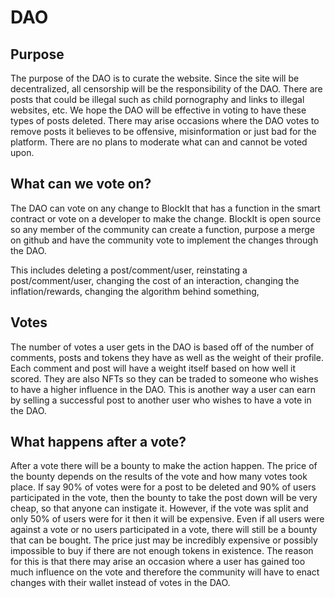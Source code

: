 # DAO

## Purpose

The purpose of the DAO is to curate the website. Since the site will be decentralized, all censorship will be the responsibility of the DAO. There are posts that could be illegal such as child pornography and links to illegal websites, etc. We hope the DAO will be effective in voting to have these types of posts deleted. There may arise occasions where the DAO votes to remove posts it believes to be offensive, misinformation or just bad for the platform. There are no plans to moderate what can and cannot be voted upon.&#x20;

## What can we vote on?

The DAO can vote on any change to BlockIt that has a function in the smart contract or vote on a developer to make the change. BlockIt is open source so any member of the community can create a function, purpose a merge on github and have the community vote to implement the changes through the DAO.&#x20;

This includes deleting a post/comment/user, reinstating a post/comment/user, changing the cost of an interaction, changing the inflation/rewards, changing the algorithm behind something,&#x20;

## Votes

The number of votes a user gets in the DAO is based off of the number of comments, posts and tokens they have as well as the weight of their profile. Each comment and post will have a weight itself based on how well it scored. They are also NFTs so they can be traded to someone who wishes to have a higher influence in the DAO. This is another way a user can earn by selling a successful post to another user who wishes to have a vote in the DAO.&#x20;

## What happens after a vote?

After a vote there will be a bounty to make the action happen. The price of the bounty depends on the results of the vote and how many votes took place. If say 90% of votes were for a post to be deleted and 90% of users participated in the vote, then the bounty to take the post down will be very cheap, so that anyone can instigate it. However, if the vote was split and only 50% of users were for it then it will be expensive. Even if all users were against a vote or no users participated in a vote, there will still be a bounty that can be bought. The price just may be incredibly expensive or possibly impossible to buy if there are not enough tokens in existence. The reason for this is that there may arise an occasion where a user has gained too much influence on the vote and therefore the community will have to enact changes with their wallet instead of votes in the DAO.&#x20;

